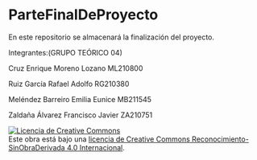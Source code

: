 # ParteFinalDeProyecto
En este repositorio se almacenará la finalización del proyecto.

Integrantes:(GRUPO TEÓRICO 04)

Cruz Enrique Moreno Lozano ML210800

Ruiz García Rafael Adolfo RG210380

Meléndez Barreiro Emilia Eunice MB211545

Zaldaña Álvarez Francisco Javier ZA210751

<a rel="license" href="http://creativecommons.org/licenses/by-nd/4.0/"><img alt="Licencia de Creative Commons" style="border-width:0" src="https://i.creativecommons.org/l/by-nd/4.0/88x31.png" /></a><br />Este obra está bajo una <a rel="license" href="http://creativecommons.org/licenses/by-nd/4.0/">licencia de Creative Commons Reconocimiento-SinObraDerivada 4.0 Internacional</a>.
